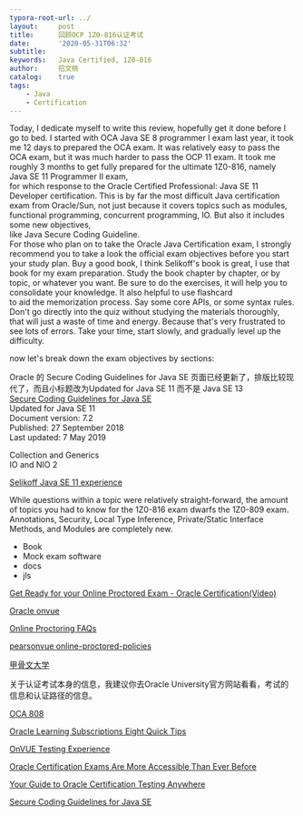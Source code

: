 ```yaml
---
typora-root-url: ../
layout:     post
title:      回顾OCP 1Z0-816认证考试
date:       '2020-05-31T06:32'
subtitle:   
keywords:   Java Certified, 1Z0-816
author:     招文桃
catalog:    true
tags:
    - Java
    - Certification
---
```



Today, I dedicate myself to write this review, hopefully get it done before I go to bed.
I started with OCA Java SE 8 programmer I exam last year, it took me 12 days to prepared the OCA exam.
It was relatively easy to pass the OCA exam, but it was much harder to pass the OCP 11 exam. It took me  
roughly 3 months to get fully prepared for the ultimate 1Z0-816, namely Java SE 11 Programmer II exam,  
for which response to the Oracle Certified Professional: Java SE 11 Developer certification.
This is by far the most difficult Java certification exam from Oracle/Sun, not just because it covers topics
such as modules, functional programming, concurrent programming, IO. But also it includes some new objectives,  
like Java Secure Coding Guideline.  
For those who plan on to take the Oracle Java Certification exam, I strongly recommend you to take a look the
official exam objectives before you start your study plan. Buy a good book, I think Selikoff's book is great,
I use that book for my exam preparation. Study the book chapter by chapter, or by topic, or whatever you want.
Be sure to do the exercises, it will help you to consolidate your knowledge. It also helpful to use flashcard  
to aid the memorization process. Say some core APIs, or some syntax rules.  
Don't go directly into the quiz without studying the materials thoroughly, that will just a waste of time and energy.
Because that's very frustrated to see lots of errors.  Take your time, start slowly, and gradually level up the difficulty.  

now let's break down the exam objectives by sections:  

Oracle 的 Secure Coding Guidelines for Java SE 页面已经更新了，排版比较现代了，而且小标题改为Updated for Java SE 11 而不是 Java SE 13  
[Secure Coding Guidelines for Java SE](https://www.oracle.com/java/technologies/javase/seccodeguide.html)  
Updated for Java SE 11  
Document version: 7.2  
Published: 27 September 2018  
Last updated: 7 May 2019  

Collection and Generics  
IO and NIO 2  

[Selikoff Java SE 11 experience](https://www.selikoff.net/2019/08/31/my-experience-taking-the-new-java-se-11-programmer-ii-1z0-816-exam/)

While questions within a topic were relatively straight-forward, the amount of topics you had to know for the 1Z0-816 exam dwarfs the 1Z0-809 exam. Annotations, Security, Local Type Inference, Private/Static Interface Methods, and Modules are completely new.

- Book
- Mock exam software
- docs
- jls

[Get Ready for your Online Proctored Exam - Oracle Certification(Video)](https://players.brightcove.net/2985902027001/r1ZNvX6Ux_default/index.html?videoId=6151284095001)  

[Oracle onvue](https://home.pearsonvue.com/oracle/onvue)  

[Online Proctoring FAQs](https://home.pearsonvue.com/oracle/op/faqs/)  

[pearsonvue online-proctored-policies](https://home.pearsonvue.com/Documents/Online-Proctored/online-proctored-policies.aspx)  

[甲骨文大学](https://education.oracle.com/home)  

关于认证考试本身的信息，我建议你去Oracle University官方网站看看，考试的信息和认证路径的信息。

[OCA 808](https://education.oracle.com/java-se-8-programmer-i/pexam_1Z0-808)  

[Oracle Learning Subscriptions Eight Quick Tips](https://blogs.oracle.com/certification/oracle-learning-subscription-eight-quick-tips)  

[OnVUE Testing Experience](https://youtu.be/Gm1PqdbwBP0)  

[Oracle Certification Exams Are More Accessible Than Ever Before](https://blogs.oracle.com/certification/oracle-certification-exams-are-more-accessible-than-ever-before)  

[Your Guide to Oracle Certification Testing Anywhere](https://blogs.oracle.com/certification/your-guide-to-oracle-certification-testing-anywhere)  

[Secure Coding Guidelines for Java SE](https://www.oracle.com/java/technologies/javase/seccodeguide.html)